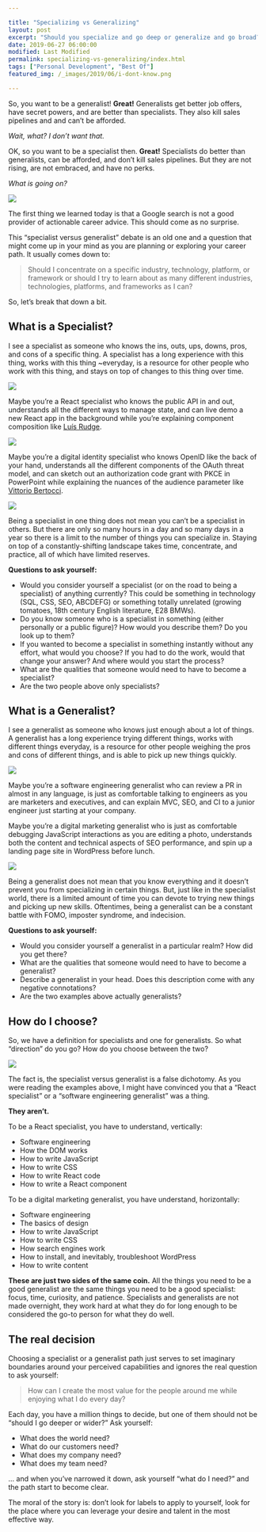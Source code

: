 ```yaml
---

title: "Specializing vs Generalizing"
layout: post
excerpt: "Should you specialize and go deep or generalize and go broad? I'd argue they they are two sides of the same coin."
date: 2019-06-27 06:00:00
modified: Last Modified
permalink: specializing-vs-generalizing/index.html
tags: ["Personal Development", "Best Of"]
featured_img: /_images/2019/06/i-dont-know.png

---
```



So, you want to be a generalist! **Great!** Generalists get better job offers, have secret powers, and are better than specialists. They also kill sales pipelines and and can’t be afforded.

*Wait, what? I don’t want that.*

OK, so you want to be a specialist then. **Great!** Specialists do better than generalists, can be afforded, and don’t kill sales pipelines. But they are not rising, are not embraced, and have no perks.

*What is going on?*

![](/_images/2019/06/specialist-generalist-on-google.png)

The first thing we learned today is that a Google search is not a good provider of actionable career advice. This should come as no surprise.

This “specialist versus generalist” debate is an old one and a question that might come up in your mind as you are planning or exploring your career path. It usually comes down to:

> Should I concentrate on a specific industry, technology, platform, or framework or should I try to learn about as many different industries, technologies, platforms, and frameworks as I can?

So, let’s break that down a bit.

## What is a Specialist?

I see a specialist as someone who knows the ins, outs, ups, downs, pros, and cons of a specific thing. A specialist has a long experience with this thing, works with this thing ~everyday, is a resource for other people who work with this thing, and stays on top of changes to this thing over time.

![](/_images/2019/06/specialist-graph.png)

Maybe you’re a React specialist who knows the public API in and out, understands all the different ways to manage state, and can live demo a new React app in the background while you’re explaining component composition like [Luís Rudge](https://twitter.com/luisrudge).

![](/_images/2019/06/luis-react-app.png)

Maybe you’re a digital identity specialist who knows OpenID like the back of your hand, understands all the different components of the OAuth threat model, and can sketch out an authorization code grant with PKCE in PowerPoint while explaining the nuances of the audience parameter like [Vittorio Bertocci](https://twitter.com/vibronet).

![](/_images/2019/06/vittorio-pkce.png)

Being a specialist in one thing does not mean you can’t be a specialist in others. But there are only so many hours in a day and so many days in a year so there is a limit to the number of things you can specialize in. Staying on top of a constantly-shifting landscape takes time, concentrate, and practice, all of which have limited reserves.

**Questions to ask yourself:**

- Would you consider yourself a specialist (or on the road to being a specialist) of anything currently? This could be something in technology (SQL, CSS, SEO, ABCDEFG) or something totally unrelated (growing tomatoes, 18th century English literature, E28 BMWs).
- Do you know someone who is a specialist in something (either personally or a public figure)? How would you describe them? Do you look up to them?
- If you wanted to become a specialist in something instantly without any effort, what would you choose? If you had to do the work, would that change your answer? And where would you start the process?
- What are the qualities that someone would need to have to become a specialist?
- Are the two people above only specialists?

## What is a Generalist?

I see a generalist as someone who knows just enough about a lot of things. A generalist has a long experience trying different things, works with different things everyday, is a resource for other people weighing the pros and cons of different things, and is able to pick up new things quickly.

![](/_images/2019/06/generalist-graph.png)

Maybe you’re a software engineering generalist who can review a PR in almost in any language, is just as comfortable talking to engineers as you are marketers and executives, and can explain MVC, SEO, and CI to a junior engineer just starting at your company. 

Maybe you’re a digital marketing generalist who is just as comfortable debugging JavaScript interactions as you are editing a photo, understands both the content and technical aspects of SEO performance, and spin up a landing page site in WordPress before lunch.

![](/_images/2019/06/joshcanhelp-site-old.png)

Being a generalist does not mean that you know everything and it doesn’t prevent you from specializing in certain things. But, just like in the specialist world, there is a limited amount of time you can devote to trying new things and picking up new skills. Oftentimes, being a generalist can be a constant battle with FOMO, imposter syndrome, and indecision.

**Questions to ask yourself:**

- Would you consider yourself a generalist in a particular realm? How did you get there?
- What are the qualities that someone would need to have to become a generalist?
- Describe a generalist in your head. Does this description come with any negative connotations?
- Are the two examples above actually generalists?

## How do I choose?

So, we have a definition for specialists and one for generalists. So what “direction” do you go? How do you choose between the two?

![](/_images/2019/06/i-dont-know.png)

The fact is, the specialist versus generalist is a false dichotomy. As you were reading the examples above, I might have convinced you that a “React specialist” or a “software engineering generalist” was a thing.

**They aren’t.**

To be a React specialist, you have to understand, vertically:

- Software engineering
- How the DOM works
- How to write JavaScript
- How to write CSS
- How to write React code
- How to write a React component

To be a digital marketing generalist, you have understand, horizontally:

- Software engineering
- The basics of design
- How to write JavaScript
- How to write CSS
- How search engines work
- How to install, and inevitably, troubleshoot WordPress
- How to write content

**These are just two sides of the same coin.** All the things you need to be a good generalist are the same things you need to be a good specialist: focus, time, curiosity, and patience. Specialists and generalists are not made overnight, they work hard at what they do for long enough to be considered the go-to person for what they do well.

## The real decision

Choosing a specialist or a generalist path just serves to set imaginary boundaries around your perceived capabilities and ignores the real question to ask yourself:

> How can I create the most value for the people around me while enjoying what I do every day?

Each day, you have a million things to decide, but one of them should not be “should I go deeper or wider?” Ask yourself:

- What does the world need?
- What do our customers need?
- What does my company need?
- What does my team need?

... and when you’ve narrowed it down, ask yourself “what do I need?” and the path start to become clear. 

The moral of the story is: don’t look for labels to apply to yourself, look for the place where you can leverage your desire and talent in the most effective way.

